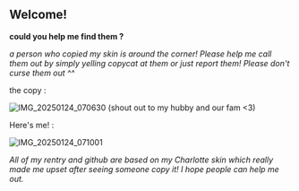 ## Welcome!

**could you help me find them ?**

*a person who copied my skin is around the corner! Please help me call them out by simply yelling copycat at them or just report them! Please don't curse them out ^^*

the copy :

![IMG_20250124_070630](https://github.com/user-attachments/assets/93b99ac4-daa4-41ce-948b-8f071e45fcd8)
(shout out to my hubby and our fam <3)


Here's me! :

![IMG_20250124_071001](https://github.com/user-attachments/assets/795f63fc-cc1e-4f59-9ace-e035170aedfe)


*All of my rentry and github are based on my Charlotte skin which really made me upset after seeing someone copy it! I hope people can help me out.*
